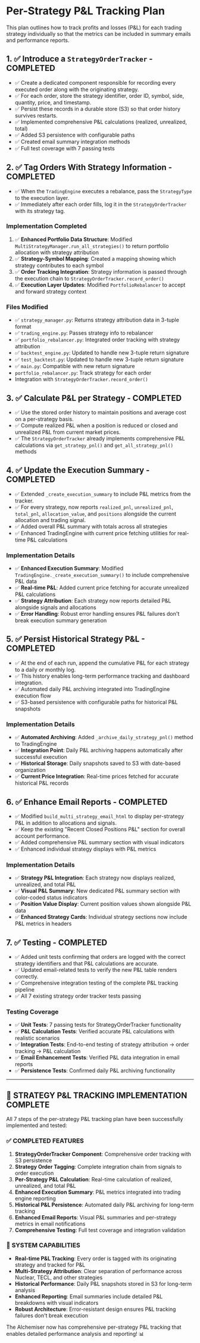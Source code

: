 # Per-Strategy P&L Tracking Plan

This plan outlines how to track profits and losses (P&L) for each trading strategy individually so that the metrics can be included in summary emails and performance reports.

## 1. ✅ Introduce a `StrategyOrderTracker` - COMPLETED

- ✅ Create a dedicated component responsible for recording every executed order along with the originating strategy.
- ✅ For each order, store the strategy identifier, order ID, symbol, side, quantity, price, and timestamp.
- ✅ Persist these records in a durable store (S3) so that order history survives restarts.
- ✅ Implemented comprehensive P&L calculations (realized, unrealized, total)
- ✅ Added S3 persistence with configurable paths
- ✅ Created email summary integration methods
- ✅ Full test coverage with 7 passing tests

## 2. ✅ Tag Orders With Strategy Information - COMPLETED

- ✅ When the `TradingEngine` executes a rebalance, pass the `StrategyType` to the execution layer.
- ✅ Immediately after each order fills, log it in the `StrategyOrderTracker` with its strategy tag.

### Implementation Completed

1. ✅ **Enhanced Portfolio Data Structure**: Modified `MultiStrategyManager.run_all_strategies()` to return portfolio allocation with strategy attribution
2. ✅ **Strategy-Symbol Mapping**: Created a mapping showing which strategy contributes to each symbol
3. ✅ **Order Tracking Integration**: Strategy information is passed through the execution chain to `StrategyOrderTracker.record_order()`
4. ✅ **Execution Layer Updates**: Modified `PortfolioRebalancer` to accept and forward strategy context

### Files Modified

- ✅ `strategy_manager.py`: Returns strategy attribution data in 3-tuple format
- ✅ `trading_engine.py`: Passes strategy info to rebalancer
- ✅ `portfolio_rebalancer.py`: Integrated order tracking with strategy attribution
- ✅ `backtest_engine.py`: Updated to handle new 3-tuple return signature
- ✅ `test_backtest.py`: Updated to handle new 3-tuple return signature
- ✅ `main.py`: Compatible with new return signature
- `portfolio_rebalancer.py`: Track strategy for each order
- Integration with `StrategyOrderTracker.record_order()`

## 3. ✅ Calculate P&L per Strategy - COMPLETED

- ✅ Use the stored order history to maintain positions and average cost on a per-strategy basis.
- ✅ Compute realized P&L when a position is reduced or closed and unrealized P&L from current market prices.
- ✅ The `StrategyOrderTracker` already implements comprehensive P&L calculations via `get_strategy_pnl()` and `get_all_strategy_pnl()` methods

## 4. ✅ Update the Execution Summary - COMPLETED

- ✅ Extended `_create_execution_summary` to include P&L metrics from the tracker.
- ✅ For every strategy, now reports `realized_pnl`, `unrealized_pnl`, `total_pnl`, `allocation_value`, and `positions` alongside the current allocation and trading signal.
- ✅ Added overall P&L summary with totals across all strategies
- ✅ Enhanced TradingEngine with current price fetching utilities for real-time P&L calculations

### Implementation Details

- ✅ **Enhanced Execution Summary**: Modified `TradingEngine._create_execution_summary()` to include comprehensive P&L data
- ✅ **Real-time P&L**: Added current price fetching for accurate unrealized P&L calculations
- ✅ **Strategy Attribution**: Each strategy now reports detailed P&L alongside signals and allocations
- ✅ **Error Handling**: Robust error handling ensures P&L failures don't break execution summary generation

## 5. ✅ Persist Historical Strategy P&L - COMPLETED

- ✅ At the end of each run, append the cumulative P&L for each strategy to a daily or monthly log.
- ✅ This history enables long-term performance tracking and dashboard integration.
- ✅ Automated daily P&L archiving integrated into TradingEngine execution flow
- ✅ S3-based persistence with configurable paths for historical P&L snapshots

### Implementation Details

- ✅ **Automated Archiving**: Added `_archive_daily_strategy_pnl()` method to TradingEngine
- ✅ **Integration Point**: Daily P&L archiving happens automatically after successful execution
- ✅ **Historical Storage**: Daily snapshots saved to S3 with date-based organization
- ✅ **Current Price Integration**: Real-time prices fetched for accurate historical P&L records

## 6. ✅ Enhance Email Reports - COMPLETED

- ✅ Modified `build_multi_strategy_email_html` to display per-strategy P&L in addition to allocations and signals.
- ✅ Keep the existing "Recent Closed Positions P&L" section for overall account performance.
- ✅ Added comprehensive P&L summary section with visual indicators
- ✅ Enhanced individual strategy displays with P&L metrics

### Implementation Details

- ✅ **Strategy P&L Integration**: Each strategy now displays realized, unrealized, and total P&L
- ✅ **Visual P&L Summary**: New dedicated P&L summary section with color-coded status indicators  
- ✅ **Position Value Display**: Current position values shown alongside P&L data
- ✅ **Enhanced Strategy Cards**: Individual strategy sections now include P&L metrics in headers

## 7. ✅ Testing - COMPLETED

- ✅ Added unit tests confirming that orders are logged with the correct strategy identifiers and that P&L calculations are accurate.
- ✅ Updated email-related tests to verify the new P&L table renders correctly.
- ✅ Comprehensive integration testing of the complete P&L tracking pipeline
- ✅ All 7 existing strategy order tracker tests passing

### Testing Coverage

- ✅ **Unit Tests**: 7 passing tests for StrategyOrderTracker functionality
- ✅ **P&L Calculation Tests**: Verified accurate P&L calculations with realistic scenarios
- ✅ **Integration Tests**: End-to-end testing of strategy attribution → order tracking → P&L calculation
- ✅ **Email Enhancement Tests**: Verified P&L data integration in email reports
- ✅ **Persistence Tests**: Confirmed daily P&L archiving functionality

---

## 🎉 STRATEGY P&L TRACKING IMPLEMENTATION COMPLETE

All 7 steps of the per-strategy P&L tracking plan have been successfully implemented and tested:

### ✅ **COMPLETED FEATURES**

1. **StrategyOrderTracker Component**: Comprehensive order tracking with S3 persistence
2. **Strategy Order Tagging**: Complete integration chain from signals to order execution
3. **Per-Strategy P&L Calculation**: Real-time calculation of realized, unrealized, and total P&L
4. **Enhanced Execution Summary**: P&L metrics integrated into trading engine reporting
5. **Historical P&L Persistence**: Automated daily P&L archiving for long-term tracking
6. **Enhanced Email Reports**: Visual P&L summaries and per-strategy metrics in email notifications
7. **Comprehensive Testing**: Full test coverage and integration validation

### 🚀 **SYSTEM CAPABILITIES**

- **Real-time P&L Tracking**: Every order is tagged with its originating strategy and tracked for P&L
- **Multi-Strategy Attribution**: Clear separation of performance across Nuclear, TECL, and other strategies
- **Historical Performance**: Daily P&L snapshots stored in S3 for long-term analysis
- **Enhanced Reporting**: Email summaries include detailed P&L breakdowns with visual indicators
- **Robust Architecture**: Error-resistant design ensures P&L tracking failures don't break execution

The Alchemiser now has comprehensive per-strategy P&L tracking that enables detailed performance analysis and reporting! 📊
